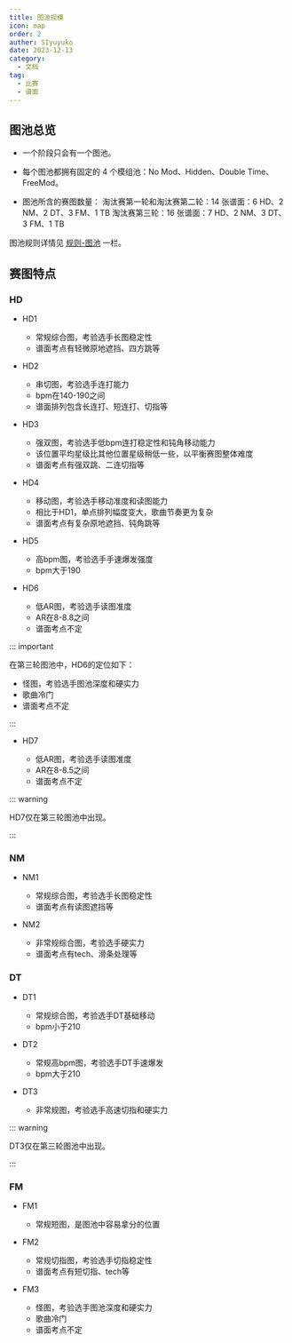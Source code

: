 ```yaml
---
title: 图池规模
icon: map
order: 2
auther: SIyuyuko
date: 2023-12-13
category:
  - 文档
tag:
  - 比赛
  - 谱面
---
```


## 图池总览

- 一个阶段只会有一个图池。

- 每个图池都拥有固定的 4 个模组池：No Mod、Hidden、Double Time、FreeMod。

- 图池所含的赛图数量：
淘汰赛第一轮和淘汰赛第二轮：14 张谱面：6 HD、2 NM、2 DT、3 FM、1 TB
淘汰赛第三轮：16 张谱面：7 HD、2 NM、3 DT、3 FM、1 TB

图池规则详情见 [规则-图池](rules/#图池) 一栏。

<!-- more -->

## 赛图特点

### HD

- HD1

  - 常规综合图，考验选手长图稳定性
  - 谱面考点有轻微原地遮挡、四方跳等

<VidStack src="youtube/u5RS-Jrj9ac" poster="https://files.catbox.moe/ws4nfj.jpg" />

- HD2

  - 串切图，考验选手连打能力
  - bpm在140-190之间
  - 谱面排列包含长连打、短连打、切指等

<VidStack src="youtube/5SpWEn2hQ2E" poster="https://files.catbox.moe/43yd5l.jpg" />

- HD3

  - 强双图，考验选手低bpm连打稳定性和钝角移动能力
  - 该位置平均星级比其他位置星级稍低一些，以平衡赛图整体难度
  - 谱面考点有强双跳、二连切指等

<VidStack src="youtube/WDq19Y-PQcE" poster="https://files.catbox.moe/l6tgka.jpg" />

- HD4
  
  - 移动图，考验选手移动准度和读图能力
  - 相比于HD1，单点排列幅度变大，歌曲节奏更为复杂
  - 谱面考点有复杂原地遮挡、钝角跳等

<VidStack src="youtube/WihirLd0yQQ" poster="https://files.catbox.moe/b905bs.png" />

- HD5

  - 高bpm图，考验选手手速爆发强度
  - bpm大于190

<VidStack src="youtube/UWCDA0MmPw8" poster="https://files.catbox.moe/4af1oj.jpg" />

- HD6

  - 低AR图，考验选手读图准度
  - AR在8-8.8之间
  - 谱面考点不定

<VidStack src="youtube/2jgD3l6xGIM" poster="https://files.catbox.moe/2g5sl1.jpg" />

::: important

在第三轮图池中，HD6的定位如下：

- 怪图，考验选手图池深度和硬实力
- 歌曲冷门
- 谱面考点不定

:::

- HD7

  - 低AR图，考验选手读图准度
  - AR在8-8.5之间
  - 谱面考点不定

<VidStack src="youtube/rUOoE2dA3rA" poster="https://files.catbox.moe/233588.jpg" />
::: warning

HD7仅在第三轮图池中出现。

:::

### NM

- NM1
  
  - 常规综合图，考验选手长图稳定性
  - 谱面考点有读图遮挡等

<VidStack src="youtube/yaAtw3ryB3Q" poster="https://files.catbox.moe/z98p6t.jpg" />

- NM2

  - 非常规综合图，考验选手硬实力
  - 谱面考点有tech、滑条处理等

<VidStack src="youtube/sIxU8-czBs4" poster="https://files.catbox.moe/w1b624.jpg"/>

### DT

- DT1

  - 常规综合图，考验选手DT基础移动
  - bpm小于210

<VidStack src="youtube/6UK-me6vKHg" poster="https://files.catbox.moe/3ss2eo.jpg"/>

- DT2

  - 常规高bpm图，考验选手DT手速爆发
  - bpm大于210

<VidStack src="youtube/StXCrElUHCk" poster="https://files.catbox.moe/d76k2o.jpg" />

- DT3

  - 非常规图，考验选手高速切指和硬实力

<VidStack src="youtube/_9MIFUS0Lv0" poster="https://files.catbox.moe/u6dmkv.jpg" />

::: warning

DT3仅在第三轮图池中出现。

:::

### FM

- FM1

  - 常规短图，是图池中容易拿分的位置

<VidStack src="youtube/yDAn6lISoZY" poster="https://files.catbox.moe/frez3h.jpg" />

- FM2

  - 常规切指图，考验选手切指稳定性
  - 谱面考点有短切指、tech等

<VidStack src="youtube/uuMeqdhjW-E" poster="https://files.catbox.moe/lk278d.png" />

- FM3

  - 怪图，考验选手图池深度和硬实力
  - 歌曲冷门
  - 谱面考点不定

<VidStack src="youtube/qhHNJs7YO08" poster="https://files.catbox.moe/p64eoi.jpg" />
